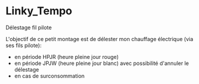 # Linky_Tempo
Délestage fil pilote

L'objectif de ce petit montage est de délester mon chauffage électrique (via ses fils pilote):
- en période HPJR (heure pleine jour rouge)
- en période JPJW (heure pleine jour blanc) avec possibilité d'annuler le délestage
- en cas de surconsommation

